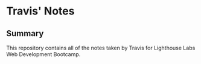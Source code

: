# Travis' Notes

## Summary

This repository contains all of the notes taken by Travis for Lighthouse Labs Web Development Bootcamp.
